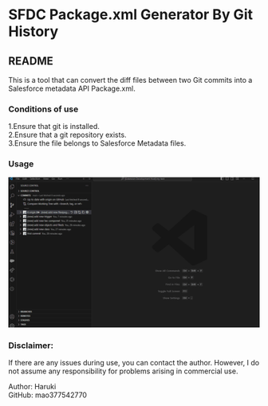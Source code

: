 # SFDC Package.xml Generator By Git History

## README

This is a tool that can convert the diff files between two Git commits into a Salesforce metadata API Package.xml. 

### Conditions of use

1.Ensure that git is installed. <br>
2.Ensure that a git repository exists. <br>
3.Ensure the file belongs to Salesforce Metadata files. <br>

### Usage
![Usage](getPackageXmlAnima.gif)


### Disclaimer:
If there are any issues during use, you can contact the author. However, I do not assume any responsibility for problems arising in commercial use.



Author: Haruki <br>
GitHub: mao377542770
